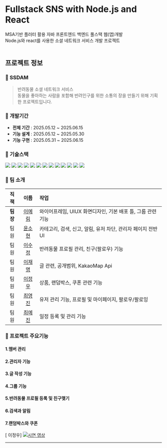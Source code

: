 Fullstack SNS with Node.js and React
===
MSA기반 플러터 활용 자바 프론트엔드 백엔드 풀스택 웹(앱)개발</br>
Node.js와 react를 사용한 소셜 네트워크 서비스 개발 프로젝트
</br></br>

프로젝트 정보
---
### 🐾 SSDAM
>반려동물 소셜 네트워크 서비스
></br>동물을 좋아하는 사람을 포함해 반려인구를 위한 소통의 장을 만들기 위해 기획한 프로젝트입니다.

### 🐾 개발기간
- **전체 기간** : 2025.05.12 ~ 2025.06.15
- **기능 설계** : 2025.05.12 ~ 2025.05.30
- **기능 구현** : 2025.05.31 ~ 2025.06.15

### 🐾 기술스택
<img src="https://img.shields.io/badge/node.js-5FA04E?style=for-the-badge&logo=nodedotjs&logoColor=white"> <img src="https://img.shields.io/badge/react-61DAFB?style=for-the-badge&logo=react&logoColor=white"> <img src="https://img.shields.io/badge/javascript-F7DF1E?style=for-the-badge&logo=javascript&logoColor=white"> <img src="https://img.shields.io/badge/express-000000?style=for-the-badge&logo=express&logoColor=white"> <img src="https://img.shields.io/badge/next.js-000000?style=for-the-badge&logo=nextdotjs&logoColor=white"> <img src="https://img.shields.io/badge/nodemon-76D04B?style=for-the-badge&logo=nodemon&logoColor=white"> <img src="https://img.shields.io/badge/dotenv-ECD53F?style=for-the-badge&logo=dotenv&logoColor=white"> <img src="https://img.shields.io/badge/mysql-4479A1?style=for-the-badge&logo=mysql&logoColor=white"> <img src="https://img.shields.io/badge/sequelize-52B0E7?style=for-the-badge&logo=sequelize&logoColor=white"> <img src="https://img.shields.io/badge/axios-5A29E4?style=for-the-badge&logo=axios&logoColor=white"> <img src="https://img.shields.io/badge/redux-764ABC?style=for-the-badge&logo=redux&logoColor=white"> <img src="https://img.shields.io/badge/reduxsaga-999999?style=for-the-badge&logo=reduxsaga&logoColor=white"> <img src="https://img.shields.io/badge/antdesign-0170FE?style=for-the-badge&logo=antdesign&logoColor=white">

### 🐾 팀 소개
|직책|이름|작업|
|:---:|:---:|:--| 
|**팀장**|[이예림](https://github.com/dpflaalee)|와이어프레임, UIUX 화면디자인, 기본 배포 틀, 그룹 관련 기능|
|팀원|[ 윤소현](https://github.com/syeon279)|카테고리, 검색, 신고, 알림, 유저 차단, 관리자 페이지 전반UI|
|팀원|[ 이수정](https://github.com/sj71791)|반려동물 프로필 관리, 친구(팔로우) 기능|
|팀원|[ 이재명](https://github.com/Lee-jaemyeong)|글 관련, 공개범위, KakaoMap Api|
|팀원|[ 이정우](https://github.com/jeongwoo76)|상품, 랜덤박스, 쿠폰 관련 기능|
|팀원|[ 최영진](https://github.com/JinProjects)|유저 관리 기능, 프로필 및 마이페이지, 팔로우/팔로잉|
|팀원|[ 최예진]()|일정 등록 및 관리 기능|

### 🐾 프로젝트 주요기능
#### 1.멤버 관리
#### 2.관리자 기능
#### 3.글 작성 기능
#### 4.그룹 기능
#### 5.반려동물 프로필 등록 및 친구맺기
#### 6.검색과 알림
#### 7.랜덤박스와 쿠폰
[ 이정우]
[![시연 영상](https://github.com/user-attachments/assets/849e4806-7c1e-4a26-b407-a34dcc83ce01)](https://www.youtube.com/watch?v=wXk6alDPh-4)
<hr />
